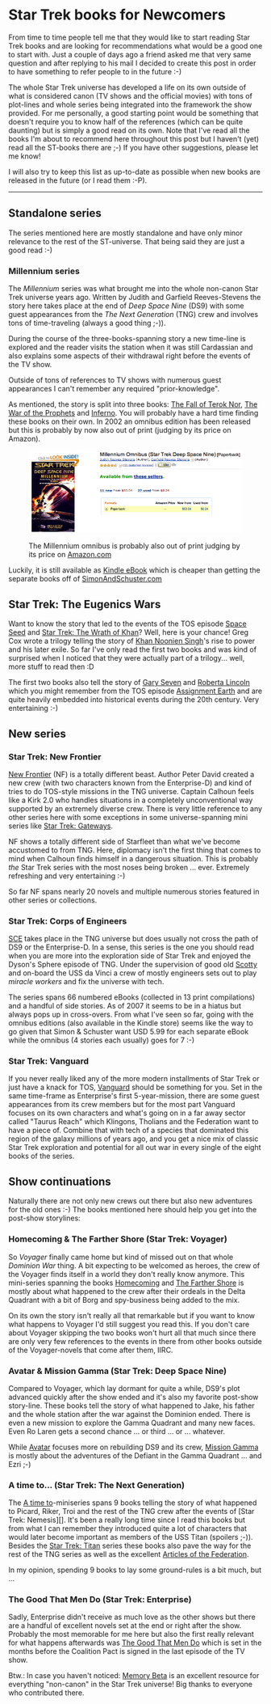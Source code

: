 # Star Trek books for Newcomers

From time to time people tell me that they would like to start reading Star Trek books and are looking for recommendations what would be a good one to start with. Just a couple of days ago a friend asked me that very same question and after replying to his mail I decided to create this post in order to have something to refer people to in the future :-)

The whole Star Trek universe has developed a life on its own outside of what is considered canon (TV shows and the official movies) with tons of plot-lines and whole series being integrated into the framework the show provided.
For me personally, a good starting point would be something that doesn't require you to know half of the references (which can be quite daunting) but is simply a good read on its own. Note that I've read all the books I'm about to recommend here throughout this post but I haven't (yet) read all the ST-books there are ;-) If you have other suggestions, please let me know!

I will also try to keep this list as up-to-date as possible when new books are released in the future (or I read them :-P).


---------------


## Standalone series

The series mentioned here are mostly standalone and have only minor relevance to the rest of the ST-universe. That being said they are just a good read :-)


### Millennium series

The *Millennium* series was what brought me into the whole non-canon Star Trek universe years ago. Written by Judith and Garfield Reeves-Stevens the story here takes place at the end of *Deep Space Nine* (DS9) with some guest appearances from the *The Next Generation* (TNG) crew and involves tons of time-traveling (always a good thing ;-)).

During the course of the three-books-spanning story a new time-line is explored and the reader visits the station when it was still Cardassian and also explains some aspects of their withdrawal right before the events of the TV show.

Outside of tons of references to TV shows with numerous guest appearances I can't remember any required "prior-knowledge".

As mentioned, the story is split into three books: [The Fall of Terok Nor][], [The War of the Prophets][] and [Inferno][]. You will probably have a hard time finding these books on their own. In 2002 an omnibus edition has been released but this is probably by now also out of print (judging by its price on Amazon).

<figure>
    <img src="millennium-omnibus.png" alt="" />
    <figcaption><p>The Millennium omnibus is probably also out of print judging by its price on <a href="http://www.amazon.com/Millennium-Omnibus-Star-Trek-Space/dp/0743442490/ref=sr_1_1?ie=UTF8&qid=1356967141&sr=8-1&keywords=0743442490">Amazon.com</a></p></figcaption>
</figure>

Luckily, it is still available as [Kindle eBook][millkindle] which is cheaper than getting the separate books off of [SimonAndSchuster.com](http://www.simonandschuster.com/)


## Star Trek: The Eugenics Wars

Want to know the story that led to the events of the TOS episode [Space Seed][] and [Star Trek: The Wrath of Khan][]? Well, here is your chance! Greg Cox wrote a trilogy telling the story of [Khan Noonien Singh][]'s rise to power and his later exile. So far I've only read the first two books and was kind of surprised when I noticed that they were actually part of a trilogy... well, more stuff to read then :D

The first two books also tell the story of [Gary Seven][] and [Roberta Lincoln][] which you might remember from the TOS episode [Assignment Earth][] and are quite heavily embedded into historical events during the 20th century. Very entertaining :-)


## New series

### Star Trek: New Frontier

[New Frontier][] (NF) is a totally different beast. Author Peter David created a new crew (with two characters known from the Enterprise-D) and kind of tries to do TOS-style missions in the TNG universe. Captain Calhoun feels like a Kirk 2.0 who handles situations in a completely unconventional way supported by an extremely diverse crew. There is very little reference to any other series here with some exceptions in some universe-spanning mini series like [Star Trek: Gateways][].

NF shows a totally different side of Starfleet than what we've become accustomed to from TNG. Here, diplomacy isn't the first thing that comes to mind when Calhoun finds himself in a dangerous situation. This is probably *the* Star Trek series with the most noses being broken ... ever. Extremely refreshing and very entertaining :-)

So far NF spans nearly 20 novels and multiple numerous stories featured in other series or collections.


### Star Trek: Corps of Engineers

[SCE][] takes place in the TNG universe but does usually not cross the path of DS9 or the Enterprise-D. In a sense, this series is the one you should read when you are more into the exploration side of Star Trek and enjoyed the Dyson's Sphere episode of TNG. Under the supervision of good old [Scotty][] and on-board the USS da Vinci a crew of mostly engineers sets out to play *miracle workers* and fix the universe with tech.

The series spans 66 numbered eBooks (collected in 13 print compilations) and a handful of side stories. As of 2007 it seems to be in a hiatus but always pops up in cross-overs. From what I've seen so far, going with the omnibus editions (also available in the Kindle store) seems like the way to go given that Simon & Schuster want USD 5.99 for each separate eBook while the omnibus (4 stories each usually) goes for 7 :-)


### Star Trek: Vanguard

If you never really liked any of the more modern installments of Star Trek or just have a knack for TOS, [Vanguard][] should be something for you. Set in the same time-frame as Enterprise's first 5-year-mission, there are some guest appearances from its crew members but for the most part Vanguard focuses on its own characters and what's going on in a far away sector called "Taurus Reach" which Klingons, Tholians and the Federation want to have a piece of. Combine that with tech of a species that dominated this region of the galaxy millions of years ago, and you get a nice mix of classic Star Trek exploration and potential for all out war in every single of the eight books of the series.


## Show continuations

Naturally there are not only new crews out there but also new adventures for the old ones :-) The books mentioned here should help you get into the post-show storylines:


### Homecoming & The Farther Shore (Star Trek: Voyager)

So *Voyager* finally came home but kind of missed out on that whole *Dominion War* thing. A bit expecting to be welcomed as heroes, the crew of the Voyager finds itself in a world they don't really know anymore. This mini-series spanning the books [Homecoming][] and [The Farther Shore][] is mostly about what happened to the crew after their ordeals in the Delta Quadrant with a bit of Borg and spy-business being added to the mix.

On its own the story isn't really all that remarkable but if you want to know what happens to Voyager I'd still suggest you read this. If you don't care about Voyager skipping the two books won't hurt all that much since there are only very few references to the events in there from other books outside of the Voyager-novels that come after them, IIRC.


### Avatar & Mission Gamma (Star Trek: Deep Space Nine)

Compared to Voyager, which lay dormant for quite a while, DS9's plot advanced quickly after the show ended and it's also my favorite post-show story-line. These books tell the story of what happened to Jake, his father and the whole station after the war against the Dominion ended. There is even a new mission to explore the Gamma Quadrant and many new faces. Even Ro Laren gets a second chance ... or third ... or ... whatever.

While [Avatar][] focuses more on rebuilding DS9 and its crew, [Mission Gamma][] is mostly about the adventures of the Defiant in the Gamma Quadrant ... and Ezri ;-)

### A time to... (Star Trek: The Next Generation)

The [A time to][]-miniseries spans 9 books telling the story of what happened to Picard, Riker, Troi and the rest of the TNG crew after the events of [Star Trek: Nemesis][]. It's been a really long time since I read this books but from what I can remember they introduced quite a lot of characters that would later become important as members of the USS Titan (spoilers ;-)). Besides the [Star Trek: Titan][] series these books also pave the way for the rest of the TNG series as well as the excellent [Articles of the Federation][].

In my opinion, spending 9 books to lay some ground-rules is a bit much, but ...


### The Good That Men Do (Star Trek: Enterprise)

Sadly, Enterprise didn't receive as much love as the other shows but there are a handful of excellent novels set at the end or right after the show. Probably the most memorable for me here but also the first really relevant for what happens afterwards was [The Good That Men Do][] which is set in the months before the Coalition Pact is signed in the last episode of the TV show. 


Btw.: In case you haven't noticed: [Memory Beta][] is an excellent resource for everything "non-canon" in the Star Trek universe! Big thanks to everyone who contributed there.

[millkindle]: http://www.amazon.com/Millennium-Star-Trek-ebook/dp/B000FC0RR4/ref=sr_1_2?s=books&ie=UTF8&qid=1356967367&sr=1-2&keywords=star+trek+millennium
[new frontier]: http://memory-beta.wikia.com/wiki/Star_Trek:_New_Frontier
[inferno]: http://www.goodreads.com/book/show/131624.Inferno
[the fall of terok nor]: http://www.goodreads.com/book/show/131625.The_Fall_of_Terok_Nor
[the war of the prophets]: http://www.goodreads.com/book/show/131628.The_War_of_the_Prophets
[vanguard]: http://memory-beta.wikia.com/wiki/Star_Trek:_Vanguard
[homecoming]: http://www.goodreads.com/book/show/12130.Homecoming
[the farther shore]: http://www.goodreads.com/book/show/40278.The_Farther_Shore
[memory beta]: http://memory-beta.wikia.com/
[star trek: gateways]: http://memory-beta.wikia.com/wiki/Star_Trek:_Gateways
[sce]: http://memory-beta.wikia.com/wiki/Star_Trek:_Corps_of_Engineers
[scotty]: http://memory-beta.wikia.com/wiki/Montgomery_Scott
[a time to]: http://memory-beta.wikia.com/wiki/A_Time_to...
[star trek: titan]: http://memory-beta.wikia.com/wiki/Star_Trek:_Titan
[articles of the federation]: http://memory-beta.wikia.com/wiki/Articles_of_the_Federation
[the good that men do]: http://memory-beta.wikia.com/wiki/The_Good_That_Men_Do
[space seed]: http://memory-beta.wikia.com/wiki/Space_Seed
[gary seven]: http://memory-beta.wikia.com/wiki/Gary_Seven
[roberta lincoln]: http://memory-beta.wikia.com/wiki/Roberta_Lincoln
[assignment earth]: http://memory-beta.wikia.com/wiki/Assignment:_Earth_(episode)
[star trek: the wrath of khan]: http://memory-beta.wikia.com/wiki/Star_Trek_II:_The_Wrath_of_Khan
[khan noonien singh]: http://memory-beta.wikia.com/wiki/Khan_Noonien_Singh
[avatar]: http://memory-beta.wikia.com/wiki/Avatar
[mission gamma]: http://memory-beta.wikia.com/wiki/Mission_Gamma
